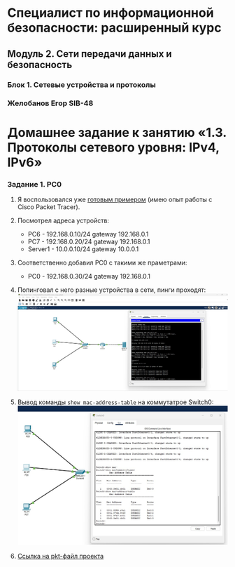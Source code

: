 # Специалист по информационной безопасности: расширенный курс
## Модуль 2. Сети передачи данных и безопасность
### Блок 1. Сетевые устройства и протоколы
### Желобанов Егор SIB-48

# Домашнее задание к занятию «1.3. Протоколы сетевого уровня: IPv4, IPv6»

### Задание 1. PC0

1. Я воспользовался уже [готовым примером](https://github.com/netology-code/ibnet-homeworks/blob/v2/02_ip/assets/03_router.pkt) (имею опыт работы с Cisco Packet Tracer).

2. Посмотрел адреса устройств:
    * PC6 - 192.168.0.10/24 gateway 192.168.0.1
    * PC7 - 192.168.0.20/24 gateway 192.168.0.1
    * Server1 - 10.0.0.10/24 gateway 10.0.0.1

3. Соответственно добавил PC0 с такими же праметрами:
    * PC0 - 192.168.0.30/24 gateway 192.168.0.1

4. Попинговал с него разные устройства в сети, пинги проходят:
    ![](assets/ping_devices.jpg)

5. Вывод команды `show mac-address-table` на коммутатрое Switch0:
    ![](assets/sh_mac_address_table.jpg)

6. [Ссылка на pkt-файл проекта](assets/03_router_comp_pc0.pkt)
